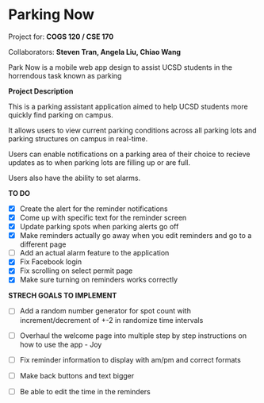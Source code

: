 # Parking Now

Project for: **COGS 120 / CSE 170**

Collaborators: **Steven Tran, Angela Liu, Chiao Wang**

Park Now is a mobile web app design to assist UCSD students in the horrendous task known as parking

**Project Description**

This is a parking assistant application aimed to help UCSD students more quickly find 
parking on campus.

It allows users to view current parking conditions across all parking lots and 
parking structures on campus in real-time.

Users can enable notifications on a parking area of their choice to recieve updates
as to when parking lots are filling up or are full. 

Users also have the ability to set alarms.

**TO DO**
* [x] Create the alert for the reminder notifications
* [x] Come up with specific text for the reminder screen
* [x] Update parking spots when parking alerts go off
* [x] Make reminders actually go away when you edit reminders and go to a different page
* [ ] Add an actual alarm feature to the application
* [x] Fix Facebook login
* [x] Fix scrolling on select permit page
* [x] Make sure turning on reminders works correctly

**STRECH GOALS TO IMPLEMENT**
* [ ] Add a random number generator for spot count with increment/decrement of +-2 in randomize time intervals
* [ ] Overhaul the welcome page into multiple step by step instructions on how to use the app - Joy
* [ ] Fix reminder information to display with am/pm and correct formats
* [ ] Make back buttons and text bigger
* [ ] Be able to edit the time in the reminders


